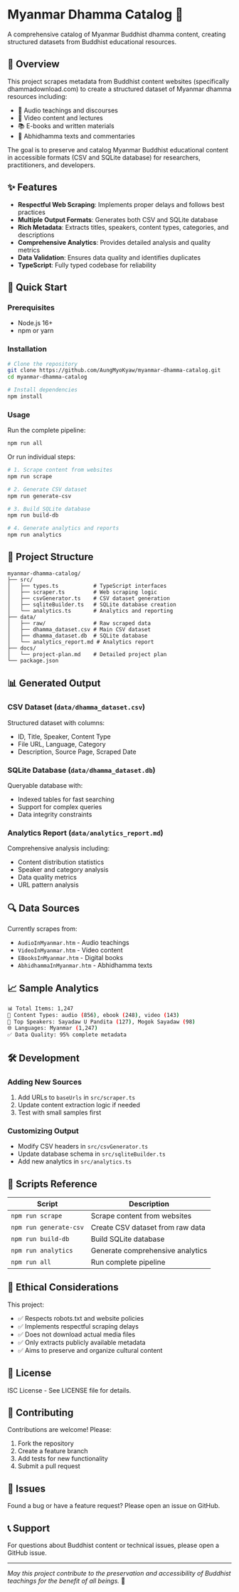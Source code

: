 # Myanmar Dhamma Catalog 🙏

A comprehensive catalog of Myanmar Buddhist dhamma content, creating structured datasets from Buddhist educational resources.

## 🎯 Overview

This project scrapes metadata from Buddhist content websites (specifically dhammadownload.com) to create a structured dataset of Myanmar dhamma resources including:

- 🎵 Audio teachings and discourses
- 🎥 Video content and lectures  
- 📚 E-books and written materials
- 📖 Abhidhamma texts and commentaries

The goal is to preserve and catalog Myanmar Buddhist educational content in accessible formats (CSV and SQLite database) for researchers, practitioners, and developers.

## ✨ Features

- **Respectful Web Scraping**: Implements proper delays and follows best practices
- **Multiple Output Formats**: Generates both CSV and SQLite database
- **Rich Metadata**: Extracts titles, speakers, content types, categories, and descriptions
- **Comprehensive Analytics**: Provides detailed analysis and quality metrics
- **Data Validation**: Ensures data quality and identifies duplicates
- **TypeScript**: Fully typed codebase for reliability

## 🚀 Quick Start

### Prerequisites

- Node.js 16+ 
- npm or yarn

### Installation

```bash
# Clone the repository
git clone https://github.com/AungMyoKyaw/myanmar-dhamma-catalog.git
cd myanmar-dhamma-catalog

# Install dependencies
npm install
```

### Usage

Run the complete pipeline:

```bash
npm run all
```

Or run individual steps:

```bash
# 1. Scrape content from websites
npm run scrape

# 2. Generate CSV dataset
npm run generate-csv

# 3. Build SQLite database
npm run build-db

# 4. Generate analytics and reports
npm run analytics
```

## 📁 Project Structure

```
myanmar-dhamma-catalog/
├── src/
│   ├── types.ts           # TypeScript interfaces
│   ├── scraper.ts         # Web scraping logic
│   ├── csvGenerator.ts    # CSV dataset generation
│   ├── sqliteBuilder.ts   # SQLite database creation
│   └── analytics.ts       # Analytics and reporting
├── data/
│   ├── raw/               # Raw scraped data
│   ├── dhamma_dataset.csv # Main CSV dataset
│   ├── dhamma_dataset.db  # SQLite database
│   └── analytics_report.md # Analytics report
├── docs/
│   └── project-plan.md    # Detailed project plan
└── package.json
```

## 📊 Generated Output

### CSV Dataset (`data/dhamma_dataset.csv`)
Structured dataset with columns:
- ID, Title, Speaker, Content Type
- File URL, Language, Category
- Description, Source Page, Scraped Date

### SQLite Database (`data/dhamma_dataset.db`)
Queryable database with:
- Indexed tables for fast searching
- Support for complex queries
- Data integrity constraints

### Analytics Report (`data/analytics_report.md`)
Comprehensive analysis including:
- Content distribution statistics
- Speaker and category analysis
- Data quality metrics
- URL pattern analysis

## 🔍 Data Sources

Currently scrapes from:
- `AudioInMyanmar.htm` - Audio teachings
- `VideoInMyanmar.htm` - Video content  
- `EBooksInMyanmar.htm` - Digital books
- `AbhidhammaInMyanmar.htm` - Abhidhamma texts

## 📈 Sample Analytics

```bash
📊 Total Items: 1,247
📑 Content Types: audio (856), ebook (248), video (143)
🎤 Top Speakers: Sayadaw U Pandita (127), Mogok Sayadaw (98)
🌐 Languages: Myanmar (1,247)
✅ Data Quality: 95% complete metadata
```

## 🛠️ Development

### Adding New Sources

1. Add URLs to `baseUrls` in `src/scraper.ts`
2. Update content extraction logic if needed
3. Test with small samples first

### Customizing Output

- Modify CSV headers in `src/csvGenerator.ts`
- Update database schema in `src/sqliteBuilder.ts`
- Add new analytics in `src/analytics.ts`

## 📝 Scripts Reference

| Script | Description |
|--------|-------------|
| `npm run scrape` | Scrape content from websites |
| `npm run generate-csv` | Create CSV dataset from raw data |
| `npm run build-db` | Build SQLite database |
| `npm run analytics` | Generate comprehensive analytics |
| `npm run all` | Run complete pipeline |

## 🙏 Ethical Considerations

This project:
- ✅ Respects robots.txt and website policies
- ✅ Implements respectful scraping delays
- ✅ Does not download actual media files
- ✅ Only extracts publicly available metadata
- ✅ Aims to preserve and organize cultural content

## 📄 License

ISC License - See LICENSE file for details.

## 🤝 Contributing

Contributions are welcome! Please:

1. Fork the repository
2. Create a feature branch
3. Add tests for new functionality
4. Submit a pull request

## 🐛 Issues

Found a bug or have a feature request? Please open an issue on GitHub.

## 📞 Support

For questions about Buddhist content or technical issues, please open a GitHub issue.

---

*May this project contribute to the preservation and accessibility of Buddhist teachings for the benefit of all beings.* 🙏
